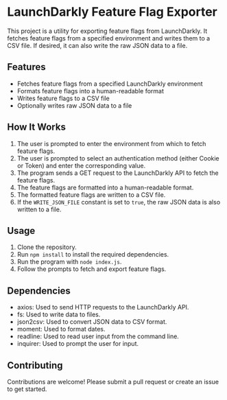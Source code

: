 # LaunchDarkly Feature Flag Exporter

This project is a utility for exporting feature flags from LaunchDarkly. It fetches feature flags from a specified environment and writes them to a CSV file. If desired, it can also write the raw JSON data to a file.

## Features

- Fetches feature flags from a specified LaunchDarkly environment
- Formats feature flags into a human-readable format
- Writes feature flags to a CSV file
- Optionally writes raw JSON data to a file

## How It Works

1. The user is prompted to enter the environment from which to fetch feature flags.
2. The user is prompted to select an authentication method (either Cookie or Token) and enter the corresponding value.
3. The program sends a GET request to the LaunchDarkly API to fetch the feature flags.
4. The feature flags are formatted into a human-readable format.
5. The formatted feature flags are written to a CSV file.
6. If the `WRITE_JSON_FILE` constant is set to `true`, the raw JSON data is also written to a file.

## Usage

1. Clone the repository.
2. Run `npm install` to install the required dependencies.
3. Run the program with `node index.js`.
4. Follow the prompts to fetch and export feature flags.

## Dependencies

- axios: Used to send HTTP requests to the LaunchDarkly API.
- fs: Used to write data to files.
- json2csv: Used to convert JSON data to CSV format.
- moment: Used to format dates.
- readline: Used to read user input from the command line.
- inquirer: Used to prompt the user for input.

## Contributing

Contributions are welcome! Please submit a pull request or create an issue to get started.